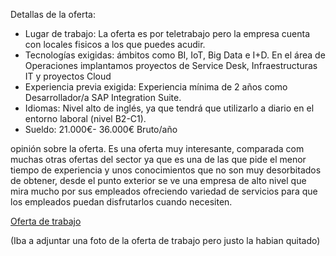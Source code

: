 Detallas de la oferta:
 - Lugar de trabajo: La oferta es por teletrabajo pero la empresa cuenta con
 locales fisicos a los que puedes acudir.
 - Tecnologías exigidas: ámbitos como BI, IoT, Big Data e I+D. En el área de
 Operaciones implantamos proyectos de Service Desk, Infraestructuras IT
 y proyectos Cloud
 - Experiencia previa exigida: Experiencia mínima de 2 años como
 Desarrollador/a SAP Integration Suite.
 - Idiomas: Nivel alto de inglés, ya que tendrá que utilizarlo a diario en el
 entorno laboral (nivel B2-C1).
 - Sueldo: 21.000€- 36.000€ Bruto/año
 
opinión sobre la oferta.
 Es una oferta muy interesante, comparada com muchas otras ofertas del sector ya
 que es una de las que pide el menor tiempo de experiencia y unos conocimientos
 que no son muy desorbitados de obtener, desde el punto exterior se ve una
 empresa de alto nivel que mira mucho por sus empleados ofreciendo variedad de
 servicios para que los empleados puedan disfrutarlos cuando necesiten.

[Oferta de trabajo](https://www.infojobs.net/sevilla/sap-integration-suite-developer-remoto/ofiab6d8093fd418590343ff432e2267b?applicationOrigin=searchnew&page=1&sortBy=RELEVANCE)

(Iba a adjuntar una foto de la oferta de trabajo pero justo la habian quitado)
